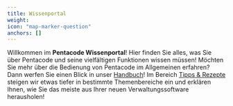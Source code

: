 ```yaml
---
title: Wissenportal
weight:
icon: "map-marker-question"
anchors: []
---
```


Willkommen im <strong>Pentacode Wissenportal</strong>! Hier finden Sie alles, was Sie über Pentacode und seine vielfältigen Funktionen wissen müssen! Möchten Sie mehr über die Bedienung von Pentacode im Allgemeinen erfahren? Dann werfen Sie einen Blick in unser <a href="/hilfe/handbuch"><i class="fal fa-book"></i> Handbuch</a>! Im Bereich <a href="/hilfe/tips_und_rezepte"><i class="fal fa-cauldron"></i> Tipps & Rezepte</a> steigen wir etwas tiefer in bestimmte Themenbereiche ein und erklären Ihnen, wie Sie das meiste aus Ihrer neuen Verwaltungssoftware herausholen!
